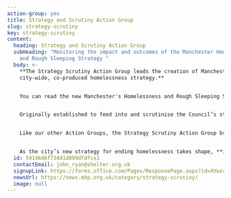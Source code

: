 ```yaml
---
action-group: yes
title: Strategy and Scrutiny Action Group
slug: strategy-scrutiny
key: strategy-scrutiny
content:
  heading: Strategy and Scrutiny Action Group
  subHeading: "Monitoring the impact and outcomes of the Manchester Homelessness
    and Rough Sleeping Strategy "
  body: >-
    **The Strategy Scrutiny Action Group leads the creation of Manchester’s
    city-wide, co-produced homelessness strategy.**  


    You can read the new Manchester's Homelessness and Rough Sleeping Strategy [here](https://www.manchester.gov.uk/info/200117/homeless_people/7160/homelessness_strategy). 


    Originally established to feed into and scrutinise the Council’s strategy on homelessness, the group decided to take a different approach and create a brand-new strategy which would be co-produced from start to finish - becoming **a strategy for the city as a whole, and all the services connected to ending and preventing homelessness.** 


    Like our other Action Groups, the Strategy Scrutiny Action Group brings together cross-sector organisations, primarily Manchester City Council and local homelessness charities like Shelter Manchester and Barnabus, with people with lived experience of homelessness, to inform their work. 


    As the city’s new strategy for ending homelessness takes shape, **it is important to have a range of perspectives to inform how we tackle homelessness** – please get in touch if you are interested in joining the group.
  id: 59146d6f734d1d099dfdfce1
  contactEmail: john_ryan@shelter.org.uk
  signupLink: https://forms.office.com/Pages/ResponsePage.aspx?id=XVwzcf1bkE61VN8N5KjjQjkoCHBJKMVKuWG3gz25EypUM1gxNTZLNUgwS0tGNUhNVkExNUJPRkY5Ni4u
  newsUrl: https://news.mhp.org.uk/category/strategy-scrutiny/
  image: null
---
```

